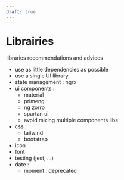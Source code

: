 ```yaml
---
draft: true
---
```


# Librairies
libraries recommendations and advices

- use as little dependencies as possible
- use a single UI library
- state management : ngrx
- ui components :
    - material
    - primeng
    - ng zorro
    - spartan ui
    - avoid mixing multiple components libs
- css :
    - tailwind
    - bootstrap
- icon
- font
- testing (jest, ...)
- date :
    - moment : deprecated 